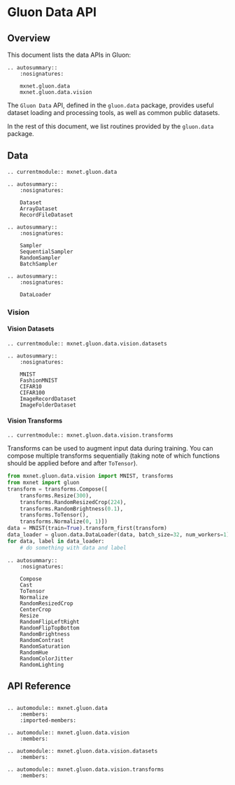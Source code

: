 # Gluon Data API

## Overview

This document lists the data APIs in Gluon:

```eval_rst
.. autosummary::
    :nosignatures:

    mxnet.gluon.data
    mxnet.gluon.data.vision
```

The `Gluon Data` API, defined in the `gluon.data` package, provides useful dataset loading
and processing tools, as well as common public datasets.

In the rest of this document, we list routines provided by the `gluon.data` package.

## Data

```eval_rst
.. currentmodule:: mxnet.gluon.data
```

```eval_rst
.. autosummary::
    :nosignatures:

    Dataset
    ArrayDataset
    RecordFileDataset
```

```eval_rst
.. autosummary::
    :nosignatures:

    Sampler
    SequentialSampler
    RandomSampler
    BatchSampler
```

```eval_rst
.. autosummary::
    :nosignatures:

    DataLoader
```

### Vision

#### Vision Datasets

```eval_rst
.. currentmodule:: mxnet.gluon.data.vision.datasets
```

```eval_rst
.. autosummary::
    :nosignatures:

    MNIST
    FashionMNIST
    CIFAR10
    CIFAR100
    ImageRecordDataset
    ImageFolderDataset
```

#### Vision Transforms

```eval_rst
.. currentmodule:: mxnet.gluon.data.vision.transforms
```

Transforms can be used to augment input data during training. You
can compose multiple transforms sequentially (taking note of which functions should be applied before and after `ToTensor`).

```python
from mxnet.gluon.data.vision import MNIST, transforms
from mxnet import gluon
transform = transforms.Compose([
    transforms.Resize(300),
    transforms.RandomResizedCrop(224),
    transforms.RandomBrightness(0.1),
    transforms.ToTensor(),
    transforms.Normalize(0, 1)])
data = MNIST(train=True).transform_first(transform)
data_loader = gluon.data.DataLoader(data, batch_size=32, num_workers=1)
for data, label in data_loader:
    # do something with data and label
```

```eval_rst
.. autosummary::
    :nosignatures:

    Compose
    Cast
    ToTensor
    Normalize
    RandomResizedCrop
    CenterCrop
    Resize
    RandomFlipLeftRight
    RandomFlipTopBottom
    RandomBrightness
    RandomContrast
    RandomSaturation
    RandomHue
    RandomColorJitter
    RandomLighting
```

## API Reference

<script type="text/javascript" src='../../../_static/js/auto_module_index.js'></script>

```eval_rst

.. automodule:: mxnet.gluon.data
    :members:
    :imported-members:

.. automodule:: mxnet.gluon.data.vision
    :members:

.. automodule:: mxnet.gluon.data.vision.datasets
    :members:
    
.. automodule:: mxnet.gluon.data.vision.transforms
    :members:

```

<script>auto_index("api-reference");</script>
